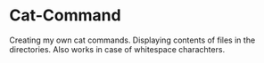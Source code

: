 # Cat-Command

Creating my own cat commands.
Displaying contents of files in the directories.
Also works in case of whitespace charachters.
